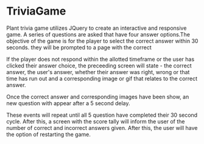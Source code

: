 # TriviaGame

Plant trivia game utilizes JQuery to create an interactive and responsive game. A series of questions are asked that have four answer options.The objective of the game is for the player to select the correct answer within 30 seconds. they will be prompted to a page with the correct 

 If the player does not respond within the allotted timeframe or the user has clicked their answer choice, the preceeding screen will state - the correct answer, the user's answer, whether their answer was right, wrong or that time has run out and a corresponding image or gif that relates to the correct answer.

Once the correct answer and corresponding images have been show, an new question with appear after a 5 second delay.

These events will repeat until all 5 question have completed their 30 second cycle. After this, a screen with the score tally will inform the user of the number of correct and incorrect answers given. After this, the user will have the option of restarting the game.